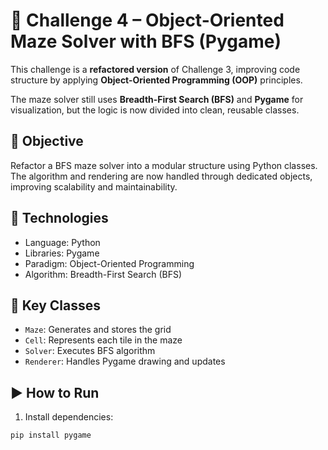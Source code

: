 # 🧱 Challenge 4 – Object-Oriented Maze Solver with BFS (Pygame)

This challenge is a **refactored version** of Challenge 3, improving code structure by applying **Object-Oriented Programming (OOP)** principles.

The maze solver still uses **Breadth-First Search (BFS)** and **Pygame** for visualization, but the logic is now divided into clean, reusable classes.

## 🎯 Objective

Refactor a BFS maze solver into a modular structure using Python classes. The algorithm and rendering are now handled through dedicated objects, improving scalability and maintainability.

## 🧪 Technologies

- Language: Python
- Libraries: Pygame
- Paradigm: Object-Oriented Programming
- Algorithm: Breadth-First Search (BFS)

## 🧱 Key Classes

- `Maze`: Generates and stores the grid
- `Cell`: Represents each tile in the maze
- `Solver`: Executes BFS algorithm
- `Renderer`: Handles Pygame drawing and updates

## ▶️ How to Run

1. Install dependencies:
```bash
pip install pygame

